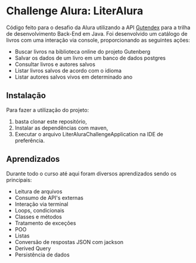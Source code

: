
# Challenge Alura: LiterAlura

Código feito para o desafio da Alura utilizando a API [Gutendex](https://gutendex.com/) para a trilha de desenvolvimento Back-End em Java. Foi desenvolvido um catálogo de livros com uma interação via console, proporcionando as seguintes ações:
- Buscar livros na biblioteca online do projeto Gutenberg
- Salvar os dados de um livro em um banco de dados postgres
- Consultar livros e autores salvos
- Listar livros salvos de acordo com o idioma
- Listar autores salvos vivos em determinado ano




## Instalação

Para fazer a utilização do projeto:
1. basta clonar este repositório,
2. Instalar as dependências com maven,
3. Executar o arquivo LiterAluraChallengeApplication na IDE de preferência.

## Aprendizados

Durante todo o curso até aqui foram diversos aprendizados sendo os principais:
- Leitura de arquivos
- Consumo de API's externas
- Interação via terminal
- Loops, condicionais
- Classes e métodos
- Tratamento de exceções
- POO
- Listas
- Conversão de respostas JSON com jackson
- Derived Query
- Persistência de dados


